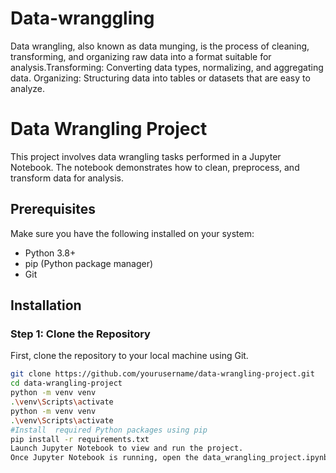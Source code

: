 # Data-wranggling
Data wrangling, also known as data munging, is the process of cleaning, transforming, and organizing raw data into a format suitable for analysis.Transforming: Converting data types, normalizing, and aggregating data. Organizing: Structuring data into tables or datasets that are easy to analyze.
# Data Wrangling Project

This project involves data wrangling tasks performed in a Jupyter Notebook. The notebook demonstrates how to clean, preprocess, and transform data for analysis.

## Prerequisites

Make sure you have the following installed on your system:
- Python 3.8+
- pip (Python package manager)
- Git

## Installation

### Step 1: Clone the Repository

First, clone the repository to your local machine using Git.

```bash
git clone https://github.com/yourusername/data-wrangling-project.git
cd data-wrangling-project
python -m venv venv
.\venv\Scripts\activate
python -m venv venv
.\venv\Scripts\activate
#Install  required Python packages using pip
pip install -r requirements.txt
Launch Jupyter Notebook to view and run the project.
Once Jupyter Notebook is running, open the data_wrangling_project.ipynb file and run the cells to see the data wrangling steps in action.

